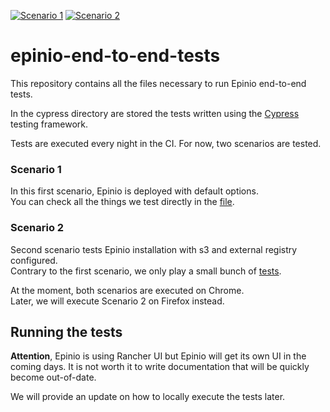 [![Scenario 1](https://github.com/epinio/epinio-end-to-end-tests/actions/workflows/scenario_1_cypress_chrome.yml/badge.svg)](https://github.com/epinio/epinio-end-to-end-tests/actions/workflows/scenario_1_cypress_chrome.yml)
[![Scenario 2](https://github.com/epinio/epinio-end-to-end-tests/actions/workflows/scenario_2_cypress_chrome.yml/badge.svg)](https://github.com/epinio/epinio-end-to-end-tests/actions/workflows/scenario_2_cypress_chrome.yml)
# epinio-end-to-end-tests
This repository contains all the files necessary to run Epinio end-to-end tests.

In the cypress directory are stored the tests written using the [Cypress](https://www.cypress.io/) testing framework.

Tests are executed every night in the CI. For now, two scenarios are tested.
### Scenario 1
In this first scenario, Epinio is deployed with default options. </br>
You can check all the things we test directly in the [file](./cypress/integration/scenarios/install_with_default_options.spec.ts).

### Scenario 2
Second scenario tests Epinio installation with s3 and external registry configured. </br>
Contrary to the first scenario, we only play a small bunch of [tests](./cypress/integration/scenarios/install_with_s3_and_external_registry.spec.ts).

At the moment, both scenarios are executed on Chrome. </br>
Later, we will execute Scenario 2 on Firefox instead.
## Running the tests

__Attention__, Epinio is using Rancher UI but Epinio will get its own UI in the coming days.
It is not worth it to write documentation that will be quickly become out-of-date.

We will provide an update on how to locally execute the tests later.
